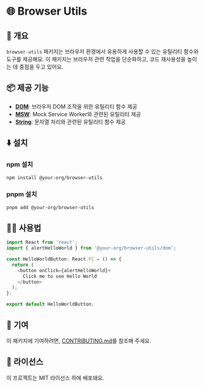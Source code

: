 # 🌐 Browser Utils

## 📖 개요
`browser-utils` 패키지는 브라우저 환경에서 유용하게 사용할 수 있는 유틸리티 함수와 도구를 제공해요. 이 패키지는 브라우저 관련 작업을 단순화하고, 코드 재사용성을 높이는 데 중점을 두고 있어요.

## 📦 제공 기능
- **[DOM](src/dom)**: 브라우저 DOM 조작을 위한 유틸리티 함수 제공
- **[MSW](src/msw)**: Mock Service Worker와 관련된 유틸리티 제공
- **[String](src/string)**: 문자열 처리와 관련된 유틸리티 함수 제공

## ⬇️ 설치

### npm 설치
```bash
npm install @your-org/browser-utils
```

### pnpm 설치
```bash
pnpm add @your-org/browser-utils
```

## 🧑‍💻 사용법
```typescript
import React from 'react';
import { alertHelloWorld } from '@your-org/browser-utils/dom';

const HelloWorldButton: React.FC = () => {
  return (
    <button onClick={alertHelloWorld}>
      Click me to see Hello World
    </button>
  );
};

export default HelloWorldButton;
```

## 🤝 기여
이 패키지에 기여하려면, [CONTRIBUTING.md](../CONTRIBUTING.md)를 참조해 주세요.

## 📜 라이선스
이 프로젝트는 MIT 라이선스 하에 배포돼요.
